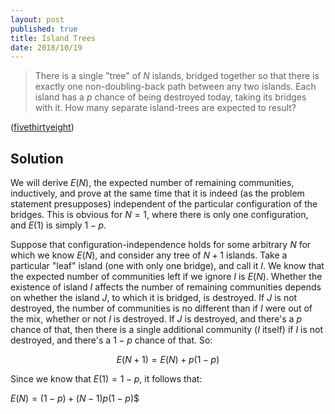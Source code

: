 ```yaml
---
layout: post
published: true
title: Island Trees
date: 2018/10/19
---
```


>There is a single "tree" of $N$ islands, bridged together so that there is exactly one non-doubling-back path between any two islands.  Each island has a $p$ chance of being destroyed today, taking its bridges with it. How many separate island-trees are expected to result?

<!--more-->

([fivethirtyeight](https://fivethirtyeight.com/features/so-your-archipelago-is-exploding-how-doomed-is-your-island/))

## Solution

We will derive $E(N)$, the expected number of remaining communities, inductively, and prove at the same time that it is indeed (as the problem statement presupposes) independent of the particular configuration of the bridges.  This is obvious for $N=1$, where there is only one configuration, and $E(1)$ is simply $1-p$.  

Suppose that configuration-independence holds for some arbitrary $N$ for which we know $E(N)$, and consider any tree of $N+1$ islands.  Take a particular "leaf" island (one with only one bridge), and call it $I$.  We know that the expected number of communities left if we ignore $I$ is $E(N)$. Whether the existence of island $I$ affects the number of remaining communities depends on whether the island $J$, to which it is bridged, is destroyed. If $J$ is not destroyed, the number of communities is no different than if $I$ were out of the mix, whether or not $I$ is destroyed. If $J$ is destroyed, and there's a $p$ chance of that, then there is a single additional community ($I$ itself) if $I$ is not destroyed, and there's a $1-p$ chance of that.  So:

$$E(N+1) = E(N) + p(1-p)$$

Since we know that $E(1) = 1-p$, it follows that:

$E(N) = (1-p) + (N-1)p(1-p)$$

<br>
